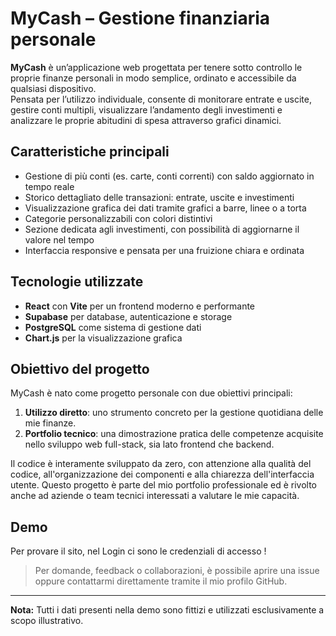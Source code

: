 # MyCash – Gestione finanziaria personale

**MyCash** è un’applicazione web progettata per tenere sotto controllo le proprie finanze personali in modo semplice, ordinato e accessibile da qualsiasi dispositivo.  
Pensata per l’utilizzo individuale, consente di monitorare entrate e uscite, gestire conti multipli, visualizzare l’andamento degli investimenti e analizzare le proprie abitudini di spesa attraverso grafici dinamici.

## Caratteristiche principali

- Gestione di più conti (es. carte, conti correnti) con saldo aggiornato in tempo reale
- Storico dettagliato delle transazioni: entrate, uscite e investimenti
- Visualizzazione grafica dei dati tramite grafici a barre, linee o a torta
- Categorie personalizzabili con colori distintivi
- Sezione dedicata agli investimenti, con possibilità di aggiornarne il valore nel tempo
- Interfaccia responsive e pensata per una fruizione chiara e ordinata

## Tecnologie utilizzate

- **React** con **Vite** per un frontend moderno e performante
- **Supabase** per database, autenticazione e storage
- **PostgreSQL** come sistema di gestione dati
- **Chart.js** per la visualizzazione grafica

## Obiettivo del progetto

MyCash è nato come progetto personale con due obiettivi principali:

1. **Utilizzo diretto**: uno strumento concreto per la gestione quotidiana delle mie finanze.
2. **Portfolio tecnico**: una dimostrazione pratica delle competenze acquisite nello sviluppo web full-stack, sia lato frontend che backend.

Il codice è interamente sviluppato da zero, con attenzione alla qualità del codice, all'organizzazione dei componenti e alla chiarezza dell'interfaccia utente. Questo progetto è parte del mio portfolio professionale ed è rivolto anche ad aziende o team tecnici interessati a valutare le mie capacità.

## Demo

Per provare il sito, nel Login ci sono le credenziali di accesso ! 


> Per domande, feedback o collaborazioni, è possibile aprire una issue oppure contattarmi direttamente tramite il mio profilo GitHub.

---

**Nota:** Tutti i dati presenti nella demo sono fittizi e utilizzati esclusivamente a scopo illustrativo.
